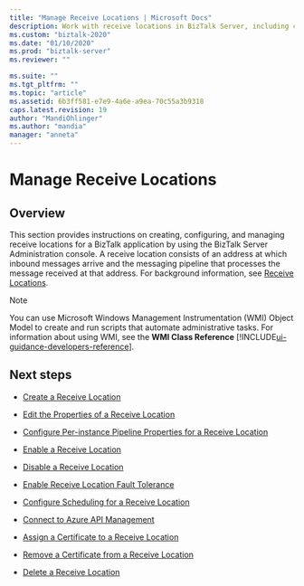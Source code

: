 ```yaml
---
title: "Manage Receive Locations | Microsoft Docs"
description: Work with receive locations in BizTalk Server, including creating, changing the properties, enabling & disabling, adding certificates, and deleting
ms.custom: "biztalk-2020"
ms.date: "01/10/2020"
ms.prod: "biztalk-server"
ms.reviewer: ""

ms.suite: ""
ms.tgt_pltfrm: ""
ms.topic: "article"
ms.assetid: 6b3ff581-e7e9-4a6e-a9ea-70c55a3b9318
caps.latest.revision: 19
author: "MandiOhlinger"
ms.author: "mandia"
manager: "anneta"
---
```

# Manage Receive Locations

## Overview
This section provides instructions on creating, configuring, and managing receive locations for a BizTalk application by using the BizTalk Server Administration console. A receive location consists of an address at which inbound messages arrive and the messaging pipeline that processes the message received at that address. For background information, see [Receive Locations](../core/receive-locations.md).  
  
> [!NOTE]
>  You can use Microsoft Windows Management Instrumentation (WMI) Object Model to create and run scripts that automate administrative tasks. For information about using WMI, see the **WMI Class Reference** [!INCLUDE[ui-guidance-developers-reference](../includes/ui-guidance-developers-reference.md)]. 
  
## Next steps 
  
-   [Create a Receive Location](../core/how-to-create-a-receive-location.md)  
  
-   [Edit the Properties of a Receive Location](../core/how-to-edit-the-properties-of-a-receive-location.md)  
  
-   [Configure Per-instance Pipeline Properties for a Receive Location](../core/how-to-configure-per-instance-pipeline-properties-for-a-receive-location.md)  
  
-   [Enable a Receive Location](../core/how-to-enable-a-receive-location.md)  
  
-   [Disable a Receive Location](../core/how-to-disable-a-receive-location.md)  

-   [Enable Receive Location Fault Tolerance](../core/how-to-enable-receive-location-fault-tolerance.md)  
  
-   [Configure Scheduling for a Receive Location](../core/how-to-configure-scheduling-for-a-receive-location.md)  

-   [Connect to Azure API Management](../core/connect-to-azure-api-management.md)
  
-   [Assign a Certificate to a Receive Location](../core/how-to-assign-a-certificate-to-a-receive-location.md)  
  
-   [Remove a Certificate from a Receive Location](../core/how-to-remove-a-certificate-from-a-receive-location.md)  
  
-   [Delete a Receive Location](../core/how-to-delete-a-receive-location.md)
